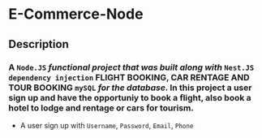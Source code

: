 # E-Commerce-Node


## Description

### A `Node.JS` _functional project that was built along with_ `Nest.JS`  `dependency injection` FLIGHT BOOKING, CAR RENTAGE AND TOUR BOOKING `mySQL` _for the database_. In this project a user sign up and have the opportuniy to book a flight, also book a hotel to lodge  and rentage or cars for tourism.

- A user sign up with `Username`, `Password`, `Email`, `Phone`

